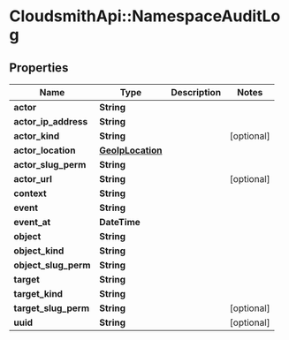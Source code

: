 # CloudsmithApi::NamespaceAuditLog

## Properties
Name | Type | Description | Notes
------------ | ------------- | ------------- | -------------
**actor** | **String** |  | 
**actor_ip_address** | **String** |  | 
**actor_kind** | **String** |  | [optional] 
**actor_location** | [**GeoIpLocation**](GeoIpLocation.md) |  | 
**actor_slug_perm** | **String** |  | 
**actor_url** | **String** |  | [optional] 
**context** | **String** |  | 
**event** | **String** |  | 
**event_at** | **DateTime** |  | 
**object** | **String** |  | 
**object_kind** | **String** |  | 
**object_slug_perm** | **String** |  | 
**target** | **String** |  | 
**target_kind** | **String** |  | 
**target_slug_perm** | **String** |  | [optional] 
**uuid** | **String** |  | [optional] 


